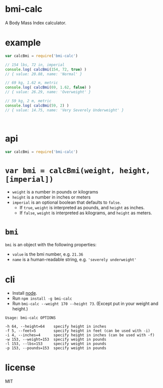 bmi-calc
========

A Body Mass Index calculator.

# example

```js
var calcBmi = require('bmi-calc')

// 154 lbs, 72 in, imperial
console.log( calcBmi(154, 72, true) )
// { value: 20.88, name: 'Normal' }

// 69 kg, 1.62 m, metric
console.log( calcBmi(69, 1.62, false) )
// { value: 26.29, name: 'Overweight' }

// 59 kg, 2 m, metric
console.log( calcBmi(59, 2) )
// { value: 14.75, name: 'Very Severely Underweight' }
```
```


```

# api

```js
var calcBmi = require('bmi-calc')
```

# `var bmi = calcBmi(weight, height, [imperial])`

- `weight` is a number in pounds or kilograms
- `height` is a number in inches or meters
- `imperial` is an optional boolean that defaults to `false`.
	- If `true`, `weight` is interpreted as pounds, and `height` as inches.
	- If `false`, `weight` is interpreted as kilograms, and `height` as meters.

# `bmi`

`bmi` is an object with the following properties:

- `value` is the bmi number, e.g. `21.36`
- `name` is a human-readable string, e.g. `'severely underweight'`


# cli

- Install [node](http://nodejs.org/download).
- Run `npm install -g bmi-calc`
- Run `bmi-calc --weight 170 --height 73`. (Except put in your weight and height.)

```
Usage: bmi-calc OPTIONS

-h 64, --height=64    specify height in inches
-f 5, --feet=5        specify height in feet (can be used with -i)
-i 4, --inches=4      specify height in inches (can be used with -f)
-w 153, --weight=153  specify weight in pounds
-l 153, --lbs=153     specify weight in pounds
-p 153, --pounds=153  specify weight in pounds
```

# license

MIT
